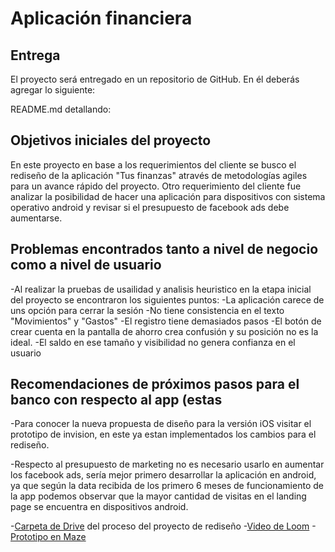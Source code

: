 # Aplicación financiera

## Entrega

El proyecto será entregado en un repositorio de GitHub. En él deberás agregar
lo siguiente:

README.md  detallando:

## Objetivos iniciales del proyecto
En este proyecto en base a los requerimientos del cliente se busco el rediseño de la aplicación "Tus finanzas" através de metodologías agiles para un avance rápido del proyecto.
Otro requerimiento del cliente fue analizar la posibilidad de hacer una aplicación para dispositivos con sistema operativo android y revisar si el presupuesto de facebook ads debe aumentarse. 

## Problemas encontrados tanto a nivel de negocio como a nivel de usuario
-Al realizar la pruebas de usailidad y analisis heuristico en la etapa inicial del proyecto se encontraron los siguientes puntos:
-La aplicación carece de uns opción para cerrar la sesión
-No tiene consistencia en el texto "Movimientos" y "Gastos"
-El registro tiene demasiados pasos
-El botón de crear cuenta en la pantalla de ahorro crea confusión y su posición no es la ideal.
-El saldo en ese tamaño y visibilidad no genera confianza en el usuario


## Recomendaciones de próximos pasos para el banco con respecto al app (estas
-Para conocer la nueva propuesta de diseño para la versión iOS visitar el prototipo de invision, en este ya estan implementados los cambios para el rediseño.

-Respecto al presupuesto de marketing no es necesario usarlo en aumentar los facebook ads, sería mejor primero desarrollar la aplicación en android, ya que según la data recibida de los primero 6 meses de funcionamiento de la app podemos observar que la mayor cantidad de visitas en el landing page se encuentra en dispositivos android.

-[Carpeta de Drive](https://drive.google.com/open?id=1RgooyEFe2Zl-Zoz0G6NKRy_qkYnodF0R) del proceso del proyecto de rediseño
-[Video de Loom]()
-[Prototipo en Maze]()

